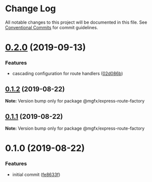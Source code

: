 # Change Log

All notable changes to this project will be documented in this file.
See [Conventional Commits](https://conventionalcommits.org) for commit guidelines.

# [0.2.0](https://github.com/ai-labs-team/mgFx/compare/@mgfx/express-route-factory@0.1.2...@mgfx/express-route-factory@0.2.0) (2019-09-13)


### Features

* cascading configuration for route handlers ([02d086b](https://github.com/ai-labs-team/mgFx/commit/02d086b))





## [0.1.2](https://github.com/ai-labs-team/mgFx/compare/@mgfx/express-route-factory@0.1.1...@mgfx/express-route-factory@0.1.2) (2019-08-22)

**Note:** Version bump only for package @mgfx/express-route-factory





## [0.1.1](https://github.com/ai-labs-team/mgFx/compare/@mgfx/express-route-factory@0.1.0...@mgfx/express-route-factory@0.1.1) (2019-08-22)

**Note:** Version bump only for package @mgfx/express-route-factory





# 0.1.0 (2019-08-22)


### Features

* initial commit ([fe8633f](https://github.com/ai-labs-team/mgFx/commit/fe8633f))
